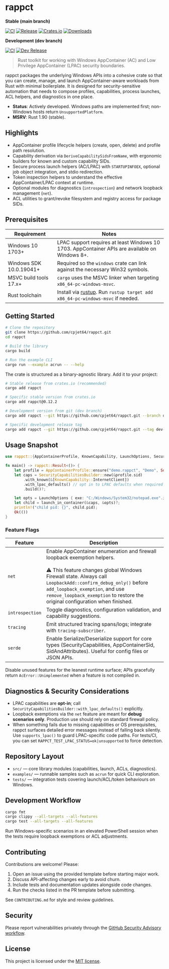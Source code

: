 # rappct

**Stable (main branch)**

[![CI](https://github.com/cpjet64/rappct/actions/workflows/ci.yml/badge.svg?branch=main)](https://github.com/cpjet64/rappct/actions/workflows/ci.yml?query=branch%3Amain)
[![Release](https://img.shields.io/github/v/release/cpjet64/rappct)](https://github.com/cpjet64/rappct/releases)
[![Crates.io](https://img.shields.io/crates/v/rappct)](https://crates.io/crates/rappct)
[![Downloads](https://img.shields.io/crates/d/rappct)](https://crates.io/crates/rappct)

**Development (dev branch)**

[![CI](https://github.com/cpjet64/rappct/actions/workflows/ci.yml/badge.svg?branch=dev)](https://github.com/cpjet64/rappct/actions/workflows/ci.yml?query=branch%3Adev)
[![Dev Release](https://img.shields.io/github/v/release/cpjet64/rappct?include_prereleases&filter=*-dev.*&label=dev%20release)](https://github.com/cpjet64/rappct/releases?q=prerelease%3Atrue)

> Rust toolkit for working with Windows AppContainer (AC) and Low Privilege AppContainer (LPAC) security boundaries.

rappct packages the underlying Windows APIs into a cohesive crate so that you can create, manage, and launch
AppContainer-aware workloads from Rust with minimal boilerplate. It is designed for security-sensitive automation
that needs to compose profiles, capabilities, process launches, ACL helpers, and diagnostics in one place.

- **Status**: Actively developed. Windows paths are implemented first; non-Windows hosts return `UnsupportedPlatform`.
- **MSRV**: Rust 1.90 (stable).

## Highlights

- AppContainer profile lifecycle helpers (create, open, delete) and profile path resolution.
- Capability derivation via `DeriveCapabilitySidsFromName`, with ergonomic builders for known and custom capability SIDs.
- Secure process launch helpers (AC/LPAC) with `STARTUPINFOEX`, optional job object integration, and stdio redirection.
- Token inspection helpers to understand the effective AppContainer/LPAC context at runtime.
- Optional modules for diagnostics (`introspection`) and network loopback management (`net`).
- ACL utilities to grant/revoke filesystem and registry access for package SIDs.

## Prerequisites

| Requirement | Notes |
|-------------|-------|
| Windows 10 1703+ | LPAC support requires at least Windows 10 1703. AppContainer APIs are available on Windows 8+. |
| Windows SDK 10.0.19041+ | Required so the `windows` crate can link against the necessary Win32 symbols. |
| MSVC build tools 17.x+ | `cargo` uses the MSVC linker when targeting `x86_64-pc-windows-msvc`. |
| Rust toolchain | Install via [rustup](https://rustup.rs). Run `rustup target add x86_64-pc-windows-msvc` if needed. |

## Getting Started

```bash
# Clone the repository
git clone https://github.com/cpjet64/rappct.git
cd rappct

# Build the library
cargo build

# Run the example CLI
cargo run --example acrun -- --help
```

The crate is structured as a binary-agnostic library. Add it to your project:

```bash
# Stable release from crates.io (recommended)
cargo add rappct

# Specific stable version from crates.io
cargo add rappct@0.12.2

# Development version from git (dev branch)
cargo add rappct --git https://github.com/cpjet64/rappct.git --branch dev

# Specific development release tag
cargo add rappct --git https://github.com/cpjet64/rappct.git --tag dev-v0.12.3
```

## Usage Snapshot

```rust
use rappct::{AppContainerProfile, KnownCapability, LaunchOptions, SecurityCapabilitiesBuilder, launch_in_container};

fn main() -> rappct::Result<()> {
    let profile = AppContainerProfile::ensure("demo.rappct", "Demo", Some("rappct example"))?;
    let caps = SecurityCapabilitiesBuilder::new(&profile.sid)
        .with_known(&[KnownCapability::InternetClient])
        .with_lpac_defaults() // opt in to LPAC defaults when required
        .build()?;

    let opts = LaunchOptions { exe: "C:/Windows/System32/notepad.exe".into(), ..Default::default() };
    let child = launch_in_container(&caps, &opts)?;
    println!("child pid: {}", child.pid);
    Ok(())
}
```

### Feature Flags

| Feature | Description |
|---------|-------------|
| `net` | Enable AppContainer enumeration and firewall loopback exemption helpers.<br><br>⚠️ This feature changes global Windows Firewall state. Always call `LoopbackAdd::confirm_debug_only()` before `add_loopback_exemption`, and use `remove_loopback_exemption` to restore the original configuration when finished. |
| `introspection` | Toggle diagnostics, configuration validation, and capability suggestions. |
| `tracing` | Emit structured tracing spans/logs; integrate with `tracing-subscriber`. |
| `serde` | Enable Serialize/Deserialize support for core types (SecurityCapabilities, AppContainerSid, SidAndAttributes). Useful for config files or JSON APIs. |

Disable unused features for the leanest runtime surface; APIs gracefully return `AcError::Unimplemented` when a
feature is not compiled in.

## Diagnostics & Security Considerations

- LPAC capabilities are **opt-in**; call `SecurityCapabilitiesBuilder::with_lpac_defaults()` explicitly.
- Loopback exemptions via the `net` feature are meant for **debug scenarios only**. Production use should rely on
  standard firewall policy.
- When something fails due to missing capabilities or OS prerequisites, rappct surfaces detailed error messages instead
  of falling back silently. Use `supports_lpac()` to guard LPAC-specific code paths.
  For tests/CI, you can set `RAPPCT_TEST_LPAC_STATUS=ok|unsupported` to force detection.

## Repository Layout

- `src/` &mdash; core library modules (capabilities, launch, ACLs, diagnostics).
- `examples/` &mdash; runnable samples such as `acrun` for quick CLI exploration.
- `tests/` &mdash; integration tests covering launch/ACL/token behaviours on Windows.

## Development Workflow

```bash
cargo fmt
cargo clippy --all-targets --all-features
cargo test --all-targets --all-features
```

Run Windows-specific scenarios in an elevated PowerShell session when the tests require loopback exemptions or ACL
adjustments.

## Contributing

Contributions are welcome! Please:

1. Open an issue using the provided template before starting major work.
2. Discuss API-affecting changes early to avoid churn.
3. Include tests and documentation updates alongside code changes.
4. Run the checks listed in the PR template before submitting.

See `CONTRIBUTING.md` for style and review guidelines.

## Security

Please report vulnerabilities privately through the [GitHub Security Advisory workflow](https://github.com/cpjet64/rappct/security/policy).

## License

This project is licensed under the [MIT license](LICENSE).
